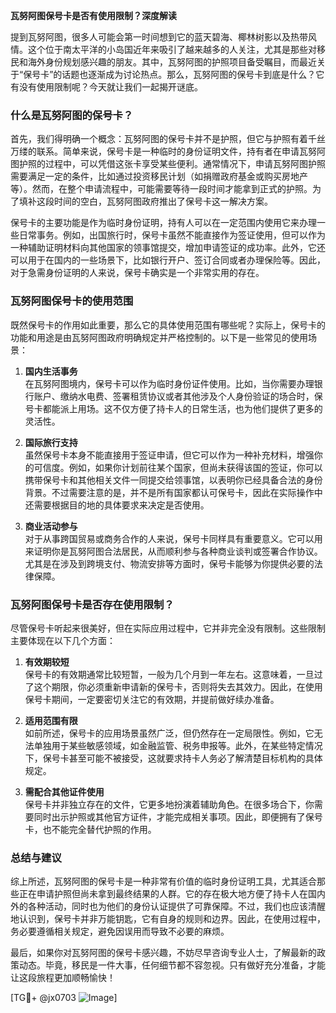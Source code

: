 **瓦努阿图保号卡是否有使用限制？深度解读**

提到瓦努阿图，很多人可能会第一时间想到它的蓝天碧海、椰林树影以及热带风情。这个位于南太平洋的小岛国近年来吸引了越来越多的人关注，尤其是那些对移民和海外身份规划感兴趣的朋友。其中，瓦努阿图的护照项目备受瞩目，而最近关于“保号卡”的话题也逐渐成为讨论热点。那么，瓦努阿图的保号卡到底是什么？它有没有使用限制呢？今天就让我们一起揭开谜底。

### 什么是瓦努阿图的保号卡？

首先，我们得明确一个概念：瓦努阿图的保号卡并不是护照，但它与护照有着千丝万缕的联系。简单来说，保号卡是一种临时的身份证明文件，持有者在申请瓦努阿图护照的过程中，可以凭借这张卡享受某些便利。通常情况下，申请瓦努阿图护照需要满足一定的条件，比如通过投资移民计划（如捐赠政府基金或购买房地产等）。然而，在整个申请流程中，可能需要等待一段时间才能拿到正式的护照。为了填补这段时间的空白，瓦努阿图政府推出了保号卡这一解决方案。

保号卡的主要功能是作为临时身份证明，持有人可以在一定范围内使用它来办理一些日常事务。例如，出国旅行时，保号卡虽然不能直接作为签证使用，但可以作为一种辅助证明材料向其他国家的领事馆提交，增加申请签证的成功率。此外，它还可以用于在国内的一些场景下，比如银行开户、签订合同或者办理保险等。因此，对于急需身份证明的人来说，保号卡确实是一个非常实用的存在。

### 瓦努阿图保号卡的使用范围

既然保号卡的作用如此重要，那么它的具体使用范围有哪些呢？实际上，保号卡的功能和用途是由瓦努阿图政府明确规定并严格控制的。以下是一些常见的使用场景：

1. **国内生活事务**  
   在瓦努阿图境内，保号卡可以作为临时身份证件使用。比如，当你需要办理银行账户、缴纳水电费、签署租赁协议或者其他涉及个人身份验证的场合时，保号卡都能派上用场。这不仅方便了持卡人的日常生活，也为他们提供了更多的灵活性。

2. **国际旅行支持**  
   虽然保号卡本身不能直接用于签证申请，但它可以作为一种补充材料，增强你的可信度。例如，如果你计划前往某个国家，但尚未获得该国的签证，你可以携带保号卡和其他相关文件一同提交给领事馆，以表明你已经具备合法的身份背景。不过需要注意的是，并不是所有国家都认可保号卡，因此在实际操作中还需要根据目的地的具体要求来决定是否使用。

3. **商业活动参与**  
   对于从事跨国贸易或商务合作的人来说，保号卡同样具有重要意义。它可以用来证明你是瓦努阿图合法居民，从而顺利参与各种商业谈判或签署合作协议。尤其是在涉及到跨境支付、物流安排等方面时，保号卡能够为你提供必要的法律保障。

### 瓦努阿图保号卡是否存在使用限制？

尽管保号卡听起来很美好，但在实际应用过程中，它并非完全没有限制。这些限制主要体现在以下几个方面：

1. **有效期较短**  
   保号卡的有效期通常比较短暂，一般为几个月到一年左右。这意味着，一旦过了这个期限，你必须重新申请新的保号卡，否则将失去其效力。因此，在使用保号卡期间，一定要密切关注它的有效期，并提前做好续办准备。

2. **适用范围有限**  
   如前所述，保号卡的应用场景虽然广泛，但仍然存在一定局限性。例如，它无法单独用于某些敏感领域，如金融监管、税务申报等。此外，在某些特定情况下，保号卡甚至可能不被接受，这就要求持卡人务必了解清楚目标机构的具体规定。

3. **需配合其他证件使用**  
   保号卡并非独立存在的文件，它更多地扮演着辅助角色。在很多场合下，你需要同时出示护照或其他官方证件，才能完成相关事项。因此，即便拥有了保号卡，也不能完全替代护照的作用。

### 总结与建议

综上所述，瓦努阿图的保号卡是一种非常有价值的临时身份证明工具，尤其适合那些正在申请护照但尚未拿到最终结果的人群。它的存在极大地方便了持卡人在国内外的各种活动，同时也为他们的身份认证提供了可靠保障。不过，我们也应该清醒地认识到，保号卡并非万能钥匙，它有自身的规则和边界。因此，在使用过程中，务必要遵循相关规定，避免因误用而导致不必要的麻烦。

最后，如果你对瓦努阿图的保号卡感兴趣，不妨尽早咨询专业人士，了解最新的政策动态。毕竟，移民是一件大事，任何细节都不容忽视。只有做好充分准备，才能让这段旅程更加顺畅愉快！

[TG💪+ @jx0703 ![Image](https://github.com/user-attachments/assets/dbca1d08-cadb-493c-b0ec-ad6f7a83f270)]
